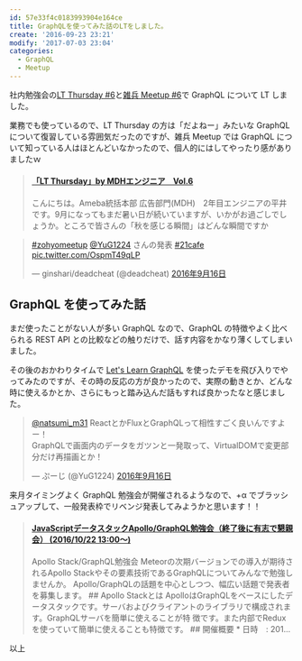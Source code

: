 ```yaml
---
id: 57e33f4c0183993904e164ce
title: GraphQLを使ってみた話のLTをしました。
create: '2016-09-23 23:21'
modify: '2017-07-03 23:04'
categories:
  - GraphQL
  - Meetup
---
```


社内勉強会の[LT Thursday #6](https://ameba-ad-pr.amebaownd.com/posts/1206460)と[雑兵 Meetup #6](http://zohyo.connpass.com/event/37665/)で GraphQL について LT しました。

業務でも使っているので、LT Thursday の方は「だよねー」みたいな GraphQL について復習している雰囲気だったのですが、雑兵 Meetup では GraphQL について知っている人はほとんどいなかったので、個人的にはしてやったり感がありましたｗ

<!-- more -->

<blockquote class="embedly-card" data-card-key="efc9713d77434ae8b88ef22dda0a91e8" data-card-controls="0" data-card-width="500" data-card-type="article" data-card-align="left"><h4><a href="https://ameba-ad-pr.amebaownd.com/posts/1206460">「LT Thursday」by MDHエンジニア　Vol.6</a></h4><p>こんにちは。Ameba統括本部 広告部門(MDH)　2年目エンジニアの平井です。9月になってもまだ暑い日が続いていますが、いかがお過ごしでしょうか。ところで皆さんの「秋を感じる瞬間」はどんな瞬間ですか</p></blockquote>
<script async src="//cdn.embedly.com/widgets/platform.js" charset="UTF-8"></script>

<blockquote class="twitter-tweet" data-lang="ja"><p lang="ja" dir="ltr"><a href="https://twitter.com/hashtag/zohyomeetup?src=hash">#zohyomeetup</a> <a href="https://twitter.com/YuG1224">@YuG1224</a> さんの発表 <a href="https://twitter.com/hashtag/21cafe?src=hash">#21cafe</a> <a href="https://t.co/OspmT49qLP">pic.twitter.com/OspmT49qLP</a></p>&mdash; ginshari/deadcheat (@deadcheat) <a href="https://twitter.com/deadcheat/status/776751387413614592">2016年9月16日</a></blockquote>
<script async src="//platform.twitter.com/widgets.js" charset="utf-8"></script>

## GraphQL を使ってみた話

<div style="max-width:500px">
<script async class="speakerdeck-embed" data-id="83540d65f70046f882012505ce20aada" data-ratio="1.33333333333333" src="//speakerdeck.com/assets/embed.js"></script>
</div>

まだ使ったことがない人が多い GraphQL なので、GraphQL の特徴やよく比べられる REST API との比較などの触りだけで、話す内容をかなり薄くしてしまいました。

その後のおかわりタイムで [Let's Learn GraphQL](https://learngraphql.com/) を使ったデモを飛び入りでやってみたのですが、その時の反応の方が良かったので、実際の動きとか、どんな時に使えるかとか、さらにもっと踏み込んだ話もすれば良かったなと感じました。

<blockquote class="twitter-tweet" data-lang="ja"><p lang="ja" dir="ltr"><a href="https://twitter.com/natsumi_m31">@natsumi_m31</a> ReactとかFluxとGraphQLって相性すごく良いんですよー！<br>GraphQLで画面内のデータをガツンと一発取って、VirtualDOMで変更部分だけ再描画とか！</p>&mdash; ぷーじ (@YuG1224) <a href="https://twitter.com/YuG1224/status/776827372087586816">2016年9月16日</a></blockquote>
<script async src="//platform.twitter.com/widgets.js" charset="utf-8"></script>

来月タイミングよく GraphQL 勉強会が開催されるようなので、+α でブラッシュアップして、一般発表枠でリベンジ発表してみようかと思います！！

<blockquote class="embedly-card" data-card-key="efc9713d77434ae8b88ef22dda0a91e8" data-card-controls="0" data-card-width="500" data-card-image="https://connpass-tokyo.s3.amazonaws.com/thumbs/b8/27/b827c999c74488fae38459b690f6bad3.png" data-card-type="article" data-card-align="left"><h4><a href="http://meteor-fan.connpass.com/event/40789/">JavaScriptデータスタックApollo/GraphQL勉強会（終了後に有志で懇親会） (2016/10/22 13:00〜)</a></h4><p>Apollo Stack/GraphQL勉強会 Meteorの次期バージョンでの導入が期待されるApollo Stackやその要素技術であるGraphQLについてみんなで勉強しませんか。 Apollo/GraphQLの話題を中心としつつ、幅広い話題で発表者を募集します。 ## Apollo Stackとは ApolloはGraphQLをベースにしたデータスタックです。サーバおよびクライアントのライブラリで構成されます。GraphQLサーバを簡単に使えることが特 徴です。また内部でReduxを使っていて簡単に使えることも特徴です。 ## 開催概要 * 日時　: 201...</p></blockquote>
<script async src="//cdn.embedly.com/widgets/platform.js" charset="UTF-8"></script>

以上
